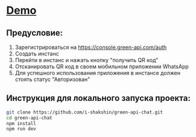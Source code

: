 # [Demo](https://green-api-chat.netlify.app/)

## Предусловие:

1. Зарегистрироваться на https://console.green-api.com/auth
2. Создать инстанс
3. Перейти в инстанс и нажать кнопку "получить QR код"
4. Отсканировать QR код в своем мобильном приложении WhatsApp
5. Для успешного использования приложения в инстансе должен стоять статус "Авторизован"

## Инструкция для локального запуска проекта:

```bash
git clone https://github.com/i-shakshin/green-api-chat.git
cd green-api-chat
npm install
npm run dev
```
